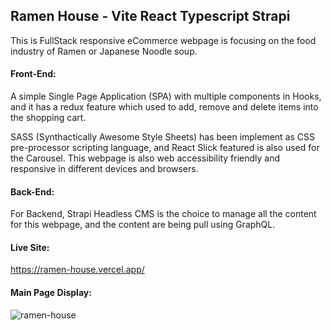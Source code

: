 ## Ramen House - Vite React Typescript Strapi

This is FullStack responsive eCommerce webpage is focusing on the food industry of Ramen or Japanese Noodle soup.

#### Front-End:
A simple Single Page Application (SPA) with multiple components in Hooks, and it has a redux feature which used to add, remove and delete items into the shopping cart.

SASS (Synthactically Awesome Style Sheets) has been implement as CSS pre-processor scripting language, and React Slick featured is also used for the Carousel. This webpage is also web accessibility friendly and responsive in different devices and browsers.

#### Back-End:
For Backend, Strapi Headless CMS is the choice to manage all the content for this webpage, and the content are being pull using GraphQL.

#### Live Site:
https://ramen-house.vercel.app/

#### Main Page Display:
![ramen-house](https://github.com/gerald-encabo/ramen-house/assets/15988182/5ee6ce59-8f94-4caf-a06a-e0a1c1594226)